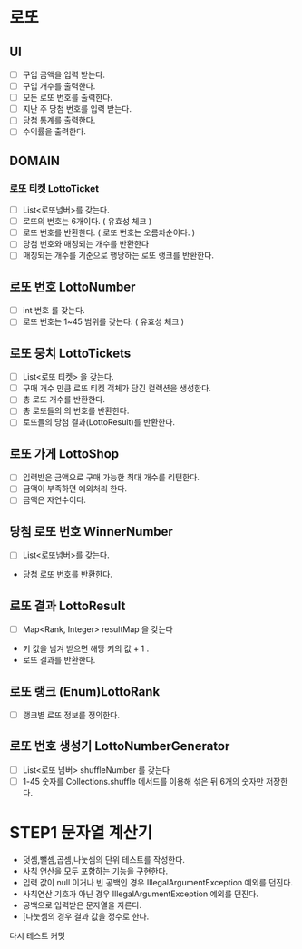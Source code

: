 # 로또 

## UI 
- [ ] 구입 금액을 입력 받는다.
- [ ] 구입 개수를 출력한다. 
- [ ] 모든 로또 번호를 출력한다. 
- [ ] 지난 주 당첨 번호를 입력 받는다.
- [ ] 당첨 통계를 출력한다. 
- [ ] 수익률을 출력한다. 

## DOMAIN

### 로또 티켓 LottoTicket
- [ ] List<로또넘버>를 갖는다. 
- [ ] 로또의 번호는 6개이다. ( 유효성 체크 ) 
- [ ] 로또 번호를 반환한다. ( 로또 번호는 오름차순이다. )
- [ ] 당첨 번호와 매칭되는 개수를 반환한다
- [ ] 매칭되는 개수를 기준으로 행당하는 로또 랭크를 반환한다.

## 로또 번호 LottoNumber
- [ ] int 번호 를 갖는다. 
- [ ] 로또 번호는 1~45 범위를 갖는다. ( 유효성 체크 )

## 로또 뭉치 LottoTickets
- [ ] List<로또 티켓> 을 갖는다. 
- [ ] 구매 개수 만큼 로또 티켓 객체가 담긴 컬렉션을 생성한다.
- [ ] 총 로또 개수를 반환한다. 
- [ ] 총 로또들의 의 번호를 반환한다. 
- [ ] 로또들의 당첨 결과(LottoResult)를 반환한다. 

## 로또 가게 LottoShop
- [ ] 입력받은 금액으로 구매 가능한 최대 개수를 리턴한다.
- [ ] 금액이 부족하면 예외처리 한다. 
- [ ] 금액은 자연수이다. 

## 당첨 로또 번호  WinnerNumber
- [ ] List<로또넘버>를 갖는다.
- 당첨 로또 번호를 반환한다. 

## 로또 결과 LottoResult
- [ ] Map<Rank, Integer> resultMap 을 갖는다
- 키 값을 넘겨 받으면 해당 키의 값 + 1 . 
- 로또 결과를 반환한다.

## 로또 랭크 (Enum)LottoRank
- [ ] 랭크별 로또 정보를 정의한다. 

## 로또 번호 생성기 LottoNumberGenerator
- [ ] List<로또 넘버> shuffleNumber 를 갖는다
- [ ] 1-45 숫자를 Collections.shuffle 메서드를 이용해 섞은 뒤 6개의 숫자만 저장한다. 

# STEP1 문자열 계산기 
- 덧셈,뺄셈,곱셈,나눗셈의 단위 테스트를 작성한다.
- 사칙 연산을 모두 포함하는 기능을 구현한다.
- 입력 값이 null 이거나 빈 공백인 경우 IllegalArgumentException 예외를 던진다.
- 사칙연산 기호가 아닌 경우 IllegalArgumentException 예외를 던진다.
- 공백으로 입력받은 문자열을 자른다.
- [나눗셈의 경우 결과 값을 정수로 한다. 

다시 테스트 커밋

